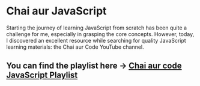 # Chai aur JavaScript
Starting the journey of learning JavaScript from scratch has been quite a challenge for me, especially in grasping the core concepts. However, today, I discovered an excellent resource while searching for quality JavaScript learning materials: the Chai aur Code YouTube channel.<br>
## You can find the playlist here -> [Chai aur code JavaScript Playlist](https://www.youtube.com/playlist?list=PLu71SKxNbfoBuX3f4EOACle2y-tRC5Q37)

